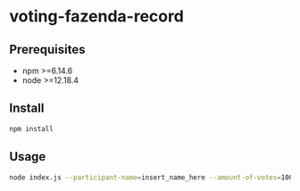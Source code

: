 # voting-fazenda-record

## Prerequisites

- npm >=6.14.6
- node >=12.18.4

## Install

```sh
npm install
```

## Usage

```sh
node index.js --participant-name=insert_name_here --amount-of-votes=1000
```

